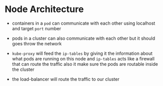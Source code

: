# Node Architecture

- containers in a `pod` can communicate with each other using localhost and target `port` number

- pods in a cluster can also communicate with each other but it should goes throw the network

- `kube-proxy` will feed the `ip-tables` by giving it the information about what pods are
running on this node and `ip-tables` acts like a firewall that can route the traffic also
it make sure the pods are routable inside the cluster

- the load-balancer will route the traffic to our cluster


